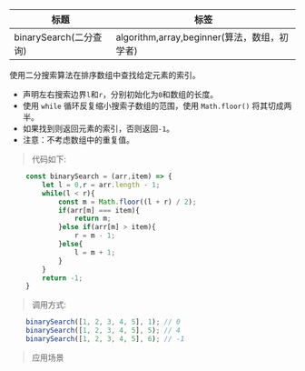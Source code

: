 |  标题   | 标签  |
|  ----  | ----  |
| binarySearch(二分查询) | algorithm,array,beginner(算法，数组，初学者) |

使用二分搜索算法在排序数组中查找给定元素的索引。

* 声明左右搜索边界`l`和`r`，分别初始化为`0`和数组的长度。
* 使用 `while` 循环反复缩小搜索子数组的范围，使用 `Math.floor()` 将其切成两半。
* 如果找到则返回元素的索引，否则返回`-1`。
* 注意：不考虑数组中的重复值。

> 代码如下:

```js
    const binarySearch = (arr,item) => {
        let l = 0,r = arr.length - 1;
        while(l < r){
            const m = Math.floor((l + r) / 2);
            if(arr[m] === item){
                return m;
            }else if(arr[m] > item){
                r = m - 1;
            }else{
                l = m + 1;
            }
        }
        return -1;
    }
```

> 调用方式:

```js
    binarySearch([1, 2, 3, 4, 5], 1); // 0
    binarySearch([1, 2, 3, 4, 5], 5); // 4
    binarySearch([1, 2, 3, 4, 5], 6); // -1
```

> 应用场景